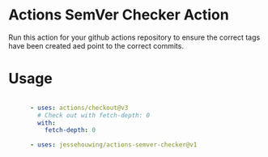 # Actions SemVer Checker Action

Run this action for your github actions repository to ensure the correct tags have been created aed point to the correct commits.

# Usage

```yaml
      
      - uses: actions/checkout@v3
        # Check out with fetch-depth: 0
        with:
          fetch-depth: 0

      - uses: jessehouwing/actions-semver-checker@v1
```
